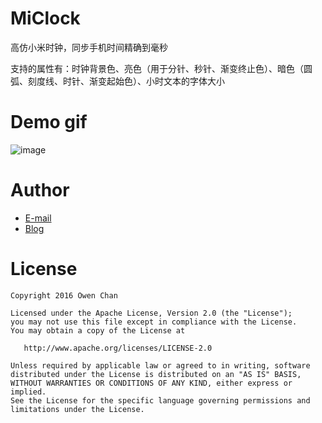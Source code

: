 # MiClock

高仿小米时钟，同步手机时间精确到毫秒

支持的属性有：时钟背景色、亮色（用于分针、秒针、渐变终止色）、暗色（圆弧、刻度线、时针、渐变起始色）、小时文本的字体大小

Demo gif
====
 ![image](https://github.com/chenzongwen/MiClockView/master/demo.gif)


Author
===========

- [E-mail](zongwen.chen@qq.com)
- [Blog](http://blog.csdn.net/owenchan1987)

License
============

    Copyright 2016 Owen Chan

    Licensed under the Apache License, Version 2.0 (the "License");
    you may not use this file except in compliance with the License.
    You may obtain a copy of the License at

       http://www.apache.org/licenses/LICENSE-2.0

    Unless required by applicable law or agreed to in writing, software
    distributed under the License is distributed on an "AS IS" BASIS,
    WITHOUT WARRANTIES OR CONDITIONS OF ANY KIND, either express or implied.
    See the License for the specific language governing permissions and
    limitations under the License.
